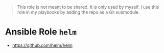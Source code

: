 > This role is not meant to be shared. It is only used by myself.
> I use this role in my playbooks by adding the repo as a Git submodule.

# Ansible Role `helm`

* <https://github.com/helm/helm>
